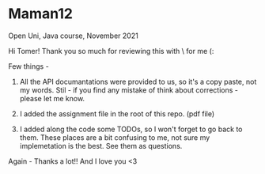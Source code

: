 # Maman12
Open Uni, Java course, November 2021

Hi Tomer! 
Thank you so much for reviewing this with \ for me (:

Few things - 
1. All the API documantations were provided to us, so it's a copy paste, not my words.
Stil - if you find any mistake of think about corrections - please let me know.

2. I added the assignment file in the root of this repo. (pdf file)

3. I added along the code some TODOs, so I won't forget to go back to them.
These places are a bit confusing to me, not sure my implemetation is the best.
See them as questions.


Again - Thanks a lot!!
And I love you <3
